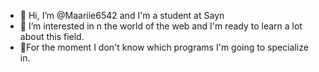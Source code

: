 - 👋 Hi, I’m @Maariie6542 and I'm a student at Sayn
- 👀 I’m interested in n the world of the web and I'm ready to learn a lot about this field.
- 🌱For the moment I don't know which programs I'm going to specialize in.


<!--- 
Maariie6542/Maariie6542 is a ✨ special ✨ repository because its `README.md` (this file) appears on your GitHub profile.
You can click the Preview link to take a look at your changes.
--->
